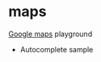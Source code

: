 # maps
[Google maps](https://developers.google.com/maps/documentation/javascript/examples/places-autocomplete-addressform) playground

* Autocomplete sample